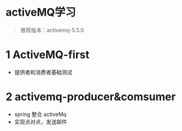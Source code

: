 # activeMQ学习
> 推荐版本：activemq-5.5.0
# 1 ActiveMQ-first
* 提供者和消费者基础测试

# 2 activemq-producer&comsumer
* spring 整合 activeMq
* 实现点对点，发送邮件
